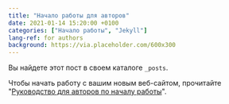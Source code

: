 ```yaml
---
title: "Начало работы для авторов"
date: 2021-01-14 15:20:00 +0100
categories: ["Начало работы", "Jekyll"]
lang-ref: for authors
background: https://via.placeholder.com/600x300
---
```

Вы найдете этот пост в своем каталоге `_posts`.

Чтобы начать работу с вашим новым веб-сайтом, прочитайте "[Руководство для авторов по началу работы](https://github.com/gbif/hosted-portals/blob/main/getting-started/for-authors.md)".
